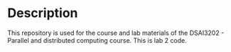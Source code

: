 # Description
This repository is used for the course and lab materials of the DSAI3202 -  Parallel and distributed computing course.
This is lab 2 code.